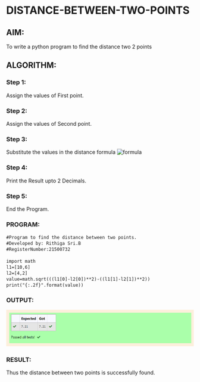 # DISTANCE-BETWEEN-TWO-POINTS

## AIM:
To write a python program to find the distance two 2 points
## ALGORITHM:
### Step 1: 
Assign the values of First point.

### Step 2:
Assign the values of Second point. 

### Step 3: 
Substitute the values in the distance formula  ![formula](./formula.jpg)

### Step 4: 
Print the Result upto 2 Decimals.

### Step 5: 
End the Program.

### PROGRAM:
```
#Program to find the distance between two points.
#Developed by: Rithiga Sri.B
#RegisterNumber:21500732

import math
l1=[10,6]
l2=[4,2]
value=math.sqrt(((l1[0]-l2[0])**2)-((l1[1]-l2[1])**2))
print("{:.2f}".format(value))
```
  
### OUTPUT:
![Output](./Output.png)


### RESULT:
Thus the distance between two points is successfully found.
